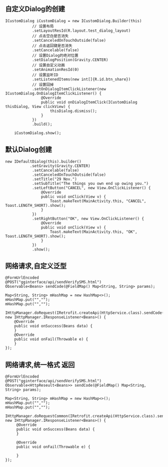 ## 自定义Dialog的创建
    ICustomDialog iCustomDialog = new ICustomDialog.Builder(this)
                // 设置布局
                .setLayoutResId(R.layout.test_dialog_layout)
                // 点击空白是否消失
                .setCanceledOnTouchOutside(false)
                // 点击返回键是否消失
                .setCancelable(false)
                // 设置Dialog的绝对位置
                .setDialogPosition(Gravity.CENTER)
                // 设置自定义动画
                .setAnimationResId(0)
                // 设置监听ID
                .setListenedItems(new int[]{R.id.btn_share})
                // 设置回掉
                .setOnDialogItemClickListener(new ICustomDialog.OnDialogItemClickListener() {
                    @Override
                    public void onDialogItemClick(ICustomDialog thisDialog, View clickView) {
                        thisDialog.dismiss();
                    }
                })
                .build();

        iCustomDialog.show();

## 默认Dialog创建
    new IDefaultDialog(this).builder()
               .setGravity(Gravity.CENTER)
                .setCancelable(false)
                .setCanceledOnTouchOutside(false)
                .setTitle("29 Nov.")
                .setSubTitle("The things you own end up owing you.")
                .setLeftButton("CANCEL", new View.OnClickListener() {
                    @Override
                    public void onClick(View v) {
                        Toast.makeText(MainActivity.this, "CANCEL", Toast.LENGTH_SHORT).show();
                    }
                })
                .setRightButton("OK", new View.OnClickListener() {
                    @Override
                    public void onClick(View v) {
                        Toast.makeText(MainActivity.this, "OK", Toast.LENGTH_SHORT).show();
                    }
                })
                .show();

## 网络请求,自定义泛型

    @FormUrlEncoded
    @POST("gginterface/api/sendVerifySMS.html")
    Observable<Beans> sendCode(@FieldMap() Map<String, String> params);

    Map<String, String> mHashMap = new HashMap<>();
    mHashMap.put("","");
    mHashMap.put("","");

    IHttpManager.doRequest(IRetrofit.createApi(HttpService.class).sendCode(mHashMap), new IHttpManager.IResponseListener<Beans>() {
        @Override
        public void onSuccess(Beans data) {
        }
        @Override
        public void onFail(Throwable e) {
        }
    });

## 网络请求,统一格式 返回

    @FormUrlEncoded
    @POST("gginterface/api/sendVerifySMS.html")
    Observable<HttpReseult<Beans>> sendCode(@FieldMap() Map<String, String> params);

    Map<String, String> mHashMap = new HashMap<>();
    mHashMap.put("","");
    mHashMap.put("","");

    IHttpManager.doRequestCommon(IRetrofit.createApi(HttpService.class).sendCode(mHashMap), new IHttpManager.IResponseListener<Beans>() {
         @Override
         public void onSuccess(Beans data) {
         }

         @Override
         public void onFail(Throwable e) {

         }
    });

##